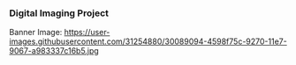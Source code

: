  




### Digital Imaging Project

Banner Image: https://user-images.githubusercontent.com/31254880/30089094-4598f75c-9270-11e7-9067-a983337c16b5.jpg


